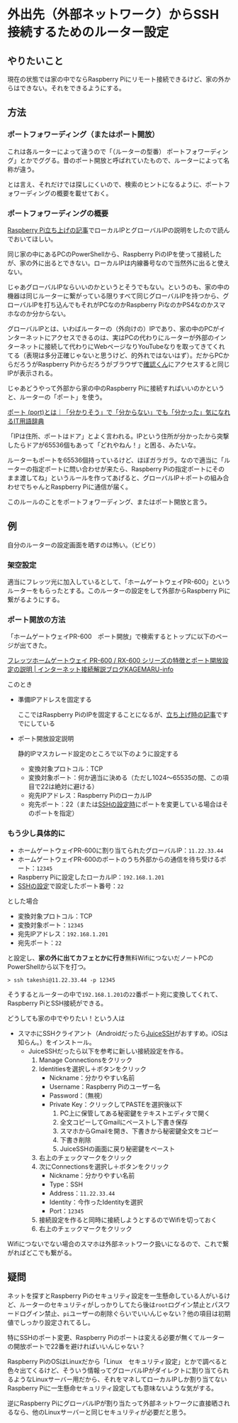 # 外出先（外部ネットワーク）からSSH接続するためのルーター設定

## やりたいこと

現在の状態では家の中でならRaspberry Piにリモート接続できるけど、家の外からはできない。それをできるようにする。

## 方法

### ポートフォワーディング（またはポート開放）

これは各ルーターによって違うので「（ルーターの型番） ポートフォワーディング」とかでググる。昔のポート開放と呼ばれていたもので、ルーターによって名称が違う。

とは言え、それだけでは探しにくいので、検索のヒントになるように、ポートフォワーディングの概要を載せておく。

### ポートフォワーディングの概要

[Raspberry Pi立ち上げの記事](startup1.html)でローカルIPとグローバルIPの説明をしたので読んでおいてほしい。

同じ家の中にあるPCのPowerShellから、Raspberry PiのIPを使って接続したが、家の外に出るとできない。ローカルIPは内線番号なので当然外に出ると使えない。

じゃあグローバルIPならいいのかというとそうでもない。というのも、家の中の機器は同じルーターに繋がっている限りすべて同じグローバルIPを持つから、グローバルIPを打ち込んでもそれがPCなのかRaspberry PiなのかPS4なのかスマホなのか分からない。

グローバルIPとは、いわばルーターの（外向けの）IPであり、家の中のPCがインターネットにアクセスできるのは、実はPCの代わりにルーターが外部のインターネットに接続して代わりにWebページなりYouTubeなりを取ってきてくれてる（表現は多分正確じゃないと思うけど、的外れではないはず）。だからPCからだろうがRaspberry Piからだろうがブラウザで[確認くん](https://www.ugtop.com/spill.shtml)にアクセスすると同じIPが表示される。

じゃあどうやって外部から家の中のRaspberry Piに接続すればいいのかというと、ルーターの「ポート」を使う。

[ポート \(port\)とは｜「分かりそう」で「分からない」でも「分かった」気になれるIT用語辞典](https://wa3.i-3-i.info/word1774.html)

「IPは住所、ポートはドア」とよく言われる。IPという住所が分かったから突撃したらドアが65536個もあって「どれやねん！」と困る、みたいな。

ルーターもポートを65536個持っているけど、ほぼガラガラ。なので適当に「ルーターの指定ポートに問い合わせが来たら、Raspberry Piの指定ポートにそのまま渡してね」というルールを作ってあげると、グローバルIP＋ポートの組み合わせでちゃんとRaspberry Piに通信が届く。

このルールのことをポートフォワーディング、またはポート開放と言う。

## 例

自分のルーターの設定画面を晒すのは怖い。（ビビり）

### 架空設定

適当にフレッツ光に加入しているとして、「ホームゲートウェイPR-600」というルーターをもらったとする。このルーターの設定をして外部からRaspberry Piに繋がるようにする。

### ポート開放の方法

「ホームゲートウェイPR-600　ポート開放」で検索するとトップに以下のページが出てきた。

[フレッツホームゲートウェイ PR\-600 / RX\-600 シリーズの特徴とポート開放設定の説明 \| インターネット接続解説ブログKAGEMARU\-info](https://www.akakagemaru.info/port/pr600-portfw.html)

このとき

* 準備IPアドレスを固定する

  ここではRaspberry PiのIPを固定することになるが、[立ち上げ時の記事](startup1.html)ですでにしている

* ポート開放設定説明

  静的IPマスカレード設定のところで以下のように設定する

  * 変換対象プロトコル：TCP
  * 変換対象ポート：何か適当に決める（ただし1024～65535の間、この項目で22は絶対に避ける）
  * 宛先IPアドレス：Raspberry PiのローカルIP
  * 宛先ポート：22（または[SSHの設定時](sshsettings.html)にポートを変更している場合はそのポートを指定）

### もう少し具体的に

* ホームゲートウェイPR-600に割り当てられたグローバルIP：`11.22.33.44`
* ホームゲートウェイPR-600のポートのうち外部からの通信を待ち受けるポート：`12345`
* Raspberry Piに設定したローカルIP：`192.168.1.201`
* [SSHの設定](sshsettings.html)で設定したポート番号：`22`

とした場合

* 変換対象プロトコル：TCP
* 変換対象ポート：`12345`
* 宛先IPアドレス：`192.168.1.201`
* 宛先ポート：`22`

と設定し、**家の外に出てカフェとかに行き**無料WifiにつないだノートPCのPowerShellから以下を打つ。

~~~shell
> ssh takeshi@11.22.33.44 -p 12345
~~~

そうするとルーターの中で`192.168.1.201`の`22`番ポート宛に変換してくれて、Raspberry PiとSSH接続ができる。

どうしても家の中でやりたい！という人は

* スマホにSSHクライアント（Androidだったら[JuiceSSH](https://play.google.com/store/apps/details?id=com.sonelli.juicessh&hl=ja)がおすすめ。iOSは知らん。）をインストール。
  * JuiceSSHだったら以下を参考に新しい接続設定を作る。
    1. Manage Connectionsをクリック
    2. Identitiesを選択し＋ボタンをクリック
       * Nickname：分かりやすい名前
       * Username：Raspberry Piのユーザー名
       * Password：（無視）
       * Private Key：クリックしてPASTEを選択後以下
         1. PC上に保管してある秘密鍵をテキストエディタで開く
         2. 全文コピーしてGmailにペーストし下書き保存
         3. スマホからGmailを開き、下書きから秘密鍵全文をコピー
         4. 下書き削除
         5. JuiceSSHの画面に戻り秘密鍵をペースト
    3. 右上のチェックマークをクリック
    4. 次にConnectionsを選択し＋ボタンをクリック
       * Nickname：分かりやすい名前
       * Type：SSH
       * Address：`11.22.33.44`
       * Identity：今作ったIdentityを選択
       * Port：`12345`
    5. 接続設定を作ると同時に接続しようとするのでWifiを切っておく
    6. 右上のチェックマークをクリック

Wifiにつないでない場合のスマホは外部ネットワーク扱いになるので、これで繋がればどこでも繋がる。

## 疑問

ネットを探すとRaspberry Piのセキュリティ設定を一生懸命している人がいるけど、ルーターのセキュリティがしっかりしてたら後は`root`ログイン禁止とパスワードログイン禁止、`pi`ユーザーの削除ぐらいでいいんじゃない？他の項目は初期値でしっかり設定されてるし。

特にSSHのポート変更、Raspberry Piのポートは変える必要が無くてルーターの開放ポートで22番を避ければいいんじゃない？

Raspberry PiのOSはLinuxだから「Linux　セキュリティ設定」とかで調べると色々出てくるけど、そういう情報ってグローバルIPがダイレクトに割り当てられるようなLinuxサーバー用だから、それをマネしてローカルIPしか割り当てないRaspberry Piに一生懸命セキュリティ設定しても意味ないような気がする。

逆にRaspberry PiにグローバルIPが割り当たって外部ネットワークに直接晒されるなら、他のLinuxサーバーと同じセキュリティが必要だと思う。

